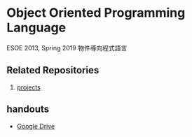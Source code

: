 # Object Oriented Programming Language

ESOE 2013, Spring 2019 物件導向程式語言

## Related Repositories

1. [projects](https://github.com/WooLNinesun/OOP2019SPRING_Projects)

## handouts

* [Google Drive](https://drive.google.com/drive/folders/1aCcLu305XuEzlhjEBTMaLrs_01c7fPkg)
